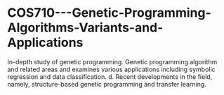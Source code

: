 # COS710---Genetic-Programming-Algorithms-Variants-and-Applications
In-depth study of genetic programming. Genetic programming algorithm and related areas and examines various applications including symbolic regression and data classification. d. Recent developments in the field, namely, structure-based genetic programming and transfer learning.
